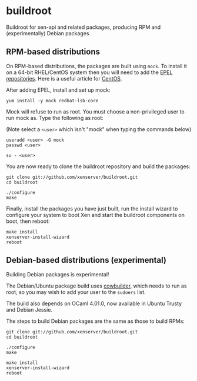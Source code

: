 buildroot
=========

Buildroot for xen-api and related packages, producing RPM and (experimentally) Debian packages.

RPM-based distributions
-----------------------

On RPM-based distributions, the packages are built using `mock`.
To install it on a 64-bit RHEL/CentOS system then you will need to add the
[EPEL repositories](http://fedoraproject.org/wiki/EPEL). 
Here is a useful article for [CentOS](http://www.rackspace.com/knowledge_center/article/installing-rhel-epel-repo-on-centos-5x-or-6x).


After adding EPEL, install and set up mock:

```
yum install -y mock redhat-lsb-core
```

Mock will refuse to run as root. You must choose a non-privileged user to
run mock as. Type the following as root:

(Note select a `<user>` which isn't "mock" when typing the commands below)

```
useradd <user> -G mock
passwd <user>

su - <user>
```

You are now ready to clone the buildroot repository and build the packages:

```
git clone git://github.com/xenserver/buildroot.git
cd buildroot

./configure
make
```

Finally, install the packages you have just built, run the install wizard to configure your system to boot Xen and start the buildroot components on boot, then reboot:
```
make install
xenserver-install-wizard
reboot
```


Debian-based distributions (experimental)
-----------------------------------------

Building Debian packages is experimental!

The Debian/Ubuntu package build uses [cowbuilder](https://wiki.debian.org/cowbuilder), which needs to run as root, so you may wish to add your user to the `sudoers` list.

The build also depends on OCaml 4.01.0, now available in Ubuntu Trusty and Debian Jessie.

The steps to build Debian packages are the same as those to build RPMs:

```
git clone git://github.com/xenserver/buildroot.git
cd buildroot

./configure
make

make install
xenserver-install-wizard
reboot
```
